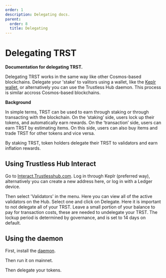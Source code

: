 ```yaml
---
order: 1
description: Delegating docs. 
parent:
  order: 8
  title: Delegating 
---
```



# Delegating TRST

**Documentation for delegating TRST.**

Delegating TRST works in the same way like other Cosmos-based blockchains. Delegate your 'stake' to valitors using a wallet, like the [Keplr wallet](https://faq.keplr.app/), or alternatively you can use the Trustless Hub daemon. This process is similar accross Cosmos-based blockchains.



**Background**

In simple terms, TRST can be used to earn through staking or through transacting with the blockchain. On the ‘staking’ side, users lock up their tokens, and automatically earn rewards. On the ‘transaction’ side, users can earn TRST by estimating items. On this side, users can also buy items and trade TRST for other tokens and vice versa.

By staking TRST, token holders delegate their TRST to validators and earn inflation rewards. 

## Using Trustless Hub Interact

Go to [Interact.Trustlesshub.com](https://interact.trustlesshub.com/).
Log in through Keplr (preferred way), alternatively you can create a new address here, or log in with a Ledger device.

Then  select 'Validators' in the menu. Here you can view all of the active validators on the Hub. Select one and click on Delegate. 
Here it is important to not delegate all of your TRST. Leave a small portion of your balance to pay for transaction costs, these are needed to undelegate your TRST.
The lockup period is determined by governance, and is set to 14 days on default.

## Using the daemon

First, install the [daemon](https://docs.trustlesshub.com/guide/install.html). 

Then run it on mainnet. 

Then delegate your tokens.
